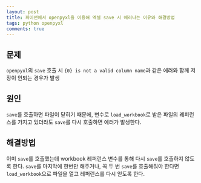 ```yaml
---
layout: post
title: 파이썬에서 openpyxl을 이용해 엑셀 save 시 에러나는 이유와 해결방법
tags: python openpyxl
comments: true
---
```


## 문제

`openpyxl`의 `save` 호출 시 `{0} is not a valid column name`과 같은 에러와 함께 저장이 안되는 경우가 발생  

## 원인 

`save`를 호출하면 파일이 닫히기 때문에, 변수로 `load_workbook`로 받은 파일의 레퍼런스를 가지고 있더라도 `save`를 다시 호출하면 에러가 발생한다.  

## 해결방법  

이미 `save`를 호출했는데 workbook 레퍼런스 변수를 통해 다시 `save`를 호출하지 않도록 한다. `save`를 마지막에 한번만 해주거나, 꼭 두 번 `save`를 호출해줘야 한다면 `load_workbook`으로 파일을 열고 레퍼런스를 다시 얻도록 한다.  
